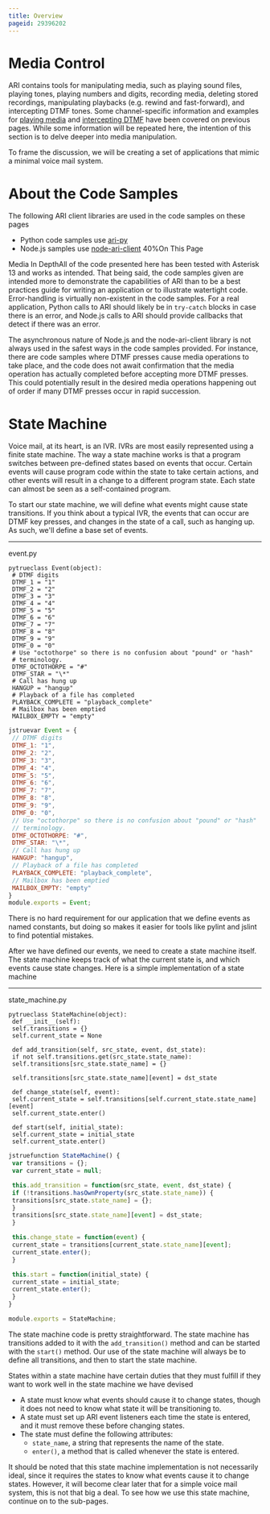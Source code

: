 ```yaml
---
title: Overview
pageid: 29396202
---
```


Media Control
=============

ARI contains tools for manipulating media, such as playing sound files, playing tones, playing numbers and digits, recording media, deleting stored recordings, manipulating playbacks (e.g. rewind and fast-forward), and intercepting DTMF tones. Some channel-specific information and examples for [playing media](/Configuration/Interfaces/Asterisk-REST-Interface-ARI/Introduction-to-ARI-and-Channels/ARI-and-Channels-Simple-Media-Manipulation) and [intercepting DTMF](/Configuration/Interfaces/Asterisk-REST-Interface-ARI/Introduction-to-ARI-and-Channels/ARI-and-Channels-Handling-DTMF) have been covered on previous pages. While some information will be repeated here, the intention of this section is to delve deeper into media manipulation.

To frame the discussion, we will be creating a set of applications that mimic a minimal voice mail system.

About the Code Samples
======================

The following ARI client libraries are used in the code samples on these pages

* Python code samples use [ari-py](https://github.com/asterisk/ari-py)
* Node.js samples use [node-ari-client](https://github.com/asterisk/node-ari-client)
40%On This Page


Media In DepthAll of the code presented here has been tested with Asterisk 13 and works as intended. That being said, the code samples given are intended more to demonstrate the capabilities of ARI than to be a best practices guide for writing an application or to illustrate watertight code. Error-handling is virtually non-existent in the code samples. For a real application, Python calls to ARI should likely be in `try-catch` blocks in case there is an error, and Node.js calls to ARI should provide callbacks that detect if there was an error.

The asynchronous nature of Node.js and the node-ari-client library is not always used in the safest ways in the code samples provided. For instance, there are code samples where DTMF presses cause media operations to take place, and the code does not await confirmation that the media operation has actually completed before accepting more DTMF presses. This could potentially result in the desired media operations happening out of order if many DTMF presses occur in rapid succession.

State Machine
=============

Voice mail, at its heart, is an IVR. IVRs are most easily represented using a finite state machine. The way a state machine works is that a program switches between pre-defined states based on events that occur. Certain events will cause program code within the state to take certain actions, and other events will result in a change to a different program state. Each state can almost be seen as a self-contained program.

To start our state machine, we will define what events might cause state transitions. If you think about a typical IVR, the events that can occur are DTMF key presses, and changes in the state of a call, such as hanging up. As such, we'll define a base set of events.




---

  
event.py  

```
pytrueclass Event(object):
 # DTMF digits
 DTMF_1 = "1"
 DTMF_2 = "2"
 DTMF_3 = "3"
 DTMF_4 = "4"
 DTMF_5 = "5"
 DTMF_6 = "6"
 DTMF_7 = "7"
 DTMF_8 = "8"
 DTMF_9 = "9"
 DTMF_0 = "0"
 # Use "octothorpe" so there is no confusion about "pound" or "hash"
 # terminology.
 DTMF_OCTOTHORPE = "#"
 DTMF_STAR = "\*"
 # Call has hung up
 HANGUP = "hangup"
 # Playback of a file has completed
 PLAYBACK_COMPLETE = "playback_complete"
 # Mailbox has been emptied
 MAILBOX_EMPTY = "empty"

```
```javascript title="event.js" linenums="1"
jstruevar Event = {
 // DTMF digits
 DTMF_1: "1",
 DTMF_2: "2",
 DTMF_3: "3",
 DTMF_4: "4",
 DTMF_5: "5",
 DTMF_6: "6",
 DTMF_7: "7",
 DTMF_8: "8",
 DTMF_9: "9",
 DTMF_0: "0",
 // Use "octothorpe" so there is no confusion about "pound" or "hash"
 // terminology.
 DTMF_OCTOTHORPE: "#",
 DTMF_STAR: "\*",
 // Call has hung up
 HANGUP: "hangup",
 // Playback of a file has completed
 PLAYBACK_COMPLETE: "playback_complete",
 // Mailbox has been emptied
 MAILBOX_EMPTY: "empty"
}
module.exports = Event;

```

There is no hard requirement for our application that we define events as named constants, but doing so makes it easier for tools like pylint and jslint to find potential mistakes.

After we have defined our events, we need to create a state machine itself. The state machine keeps track of what the current state is, and which events cause state changes. Here is a simple implementation of a state machine




---

  
state_machine.py  

```
pytrueclass StateMachine(object):
 def __init__(self):
 self.transitions = {}
 self.current_state = None

 def add_transition(self, src_state, event, dst_state):
 if not self.transitions.get(src_state.state_name):
 self.transitions[src_state.state_name] = {}

 self.transitions[src_state.state_name][event] = dst_state

 def change_state(self, event):
 self.current_state = self.transitions[self.current_state.state_name][event]
 self.current_state.enter()

 def start(self, initial_state):
 self.current_state = initial_state
 self.current_state.enter()

```
```javascript title="state_machine.js" linenums="1"
jstruefunction StateMachine() {
 var transitions = {};
 var current_state = null;

 this.add_transition = function(src_state, event, dst_state) {
 if (!transitions.hasOwnProperty(src_state.state_name)) {
 transitions[src_state.state_name] = {};
 }
 transitions[src_state.state_name][event] = dst_state;
 }

 this.change_state = function(event) {
 current_state = transitions[current_state.state_name][event];
 current_state.enter();
 }

 this.start = function(initial_state) {
 current_state = initial_state;
 current_state.enter();
 }
}

module.exports = StateMachine;

```

The state machine code is pretty straightforward. The state machine has transitions added to it with the `add_transition()` method and can be started with the `start()` method. Our use of the state machine will always be to define all transitions, and then to start the state machine.

States within a state machine have certain duties that they must fulfill if they want to work well in the state machine we have devised

* A state must know what events should cause it to change states, though it does not need to know what state it will be transitioning to.
* A state must set up ARI event listeners each time the state is entered, and it must remove these before changing states.
* The state must define the following attributes:
	+ `state_name`, a string that represents the name of the state.
	+ `enter()`, a method that is called whenever the state is entered.

It should be noted that this state machine implementation is not necessarily ideal, since it requires the states to know what events cause it to change states. However, it will become clear later that for a simple voice mail system, this is not that big a deal. To see how we use this state machine, continue on to the sub-pages.


